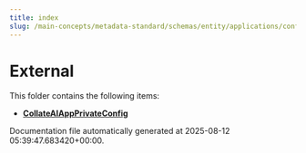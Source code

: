 ```yaml
---
title: index
slug: /main-concepts/metadata-standard/schemas/entity/applications/configuration/private/external
---
```


# External

This folder contains the following items:

- [**CollateAIAppPrivateConfig**](/main-concepts/metadata-standard/schemas/entity/applications/configuration/private/external/collateaiappprivateconfig)


Documentation file automatically generated at 2025-08-12 05:39:47.683420+00:00.
